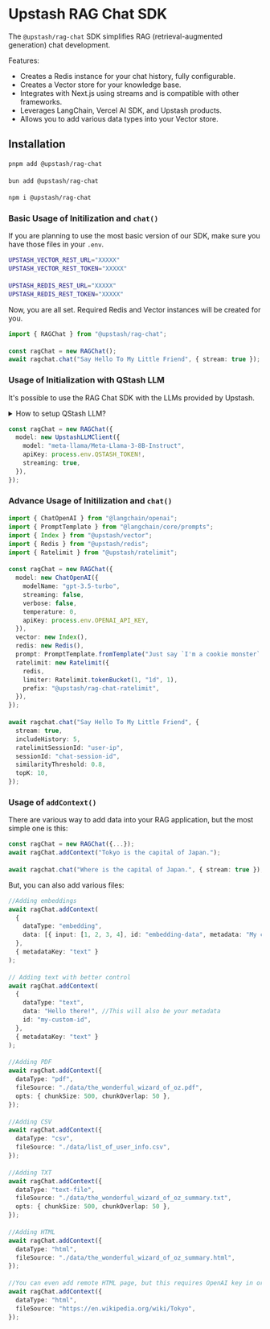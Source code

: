 # Upstash RAG Chat SDK

The `@upstash/rag-chat` SDK simplifies RAG (retrieval-augmented generation) chat development.

Features:

- Creates a Redis instance for your chat history, fully configurable.
- Creates a Vector store for your knowledge base.
- Integrates with Next.js using streams and is compatible with other frameworks.
- Leverages LangChain, Vercel AI SDK, and Upstash products.
- Allows you to add various data types into your Vector store.

## Installation

```sh
pnpm add @upstash/rag-chat

bun add @upstash/rag-chat

npm i @upstash/rag-chat
```

### Basic Usage of Initilization and `chat()`

If you are planning to use the most basic version of our SDK, make sure you have those files in your `.env`.

```sh
UPSTASH_VECTOR_REST_URL="XXXXX"
UPSTASH_VECTOR_REST_TOKEN="XXXXX"

UPSTASH_REDIS_REST_URL="XXXXX"
UPSTASH_REDIS_REST_TOKEN="XXXXX"
```

Now, you are all set. Required Redis and Vector instances will be created for you.

```typescript
import { RAGChat } from "@upstash/rag-chat";

const ragChat = new RAGChat();
await ragchat.chat("Say Hello To My Little Friend", { stream: true });
```

### Usage of Initialization with QStash LLM

It's possible to use the RAG Chat SDK with the LLMs provided by Upstash.

<details>
  <summary>How to setup QStash LLM?</summary><br>

It only takes few clicks.

- First, navigate to [Upstash Console](https://console.upstash.com/qstash).
- Scroll down to the **Environment Keys** section and copy the `QSTASH_TOKEN` to your `.env` file.
- ![QStash Credentials](./img/qstash.png)

</details>

```typescript
const ragChat = new RAGChat({
  model: new UpstashLLMClient({
    model: "meta-llama/Meta-Llama-3-8B-Instruct",
    apiKey: process.env.QSTASH_TOKEN!,
    streaming: true,
  }),
});
```

### Advance Usage of Initilization and `chat()`

```typescript
import { ChatOpenAI } from "@langchain/openai";
import { PromptTemplate } from "@langchain/core/prompts";
import { Index } from "@upstash/vector";
import { Redis } from "@upstash/redis";
import { Ratelimit } from "@upstash/ratelimit";

const ragChat = new RAGChat({
  model: new ChatOpenAI({
    modelName: "gpt-3.5-turbo",
    streaming: false,
    verbose: false,
    temperature: 0,
    apiKey: process.env.OPENAI_API_KEY,
  }),
  vector: new Index(),
  redis: new Redis(),
  prompt: PromptTemplate.fromTemplate("Just say `I'm a cookie monster`. Nothing else."),
  ratelimit: new Ratelimit({
    redis,
    limiter: Ratelimit.tokenBucket(1, "1d", 1),
    prefix: "@upstash/rag-chat-ratelimit",
  }),
});

await ragchat.chat("Say Hello To My Little Friend", {
  stream: true,
  includeHistory: 5,
  ratelimitSessionId: "user-ip",
  sessionId: "chat-session-id",
  similarityThreshold: 0.8,
  topK: 10,
});
```

### Usage of `addContext()`

There are various way to add data into your RAG application, but the most simple one is this:

```typescript
const ragChat = new RAGChat({...});
await ragChat.addContext("Tokyo is the capital of Japan.");

await ragchat.chat("Where is the capital of Japan.", { stream: true });
```

But, you can also add various files:

```typescript
//Adding embeddings
await ragChat.addContext(
  {
    dataType: "embedding",
    data: [{ input: [1, 2, 3, 4], id: "embedding-data", metadata: "My custom embedding data" }], // Metadata value will be mapped your `metadataKey`
  },
  { metadataKey: "text" }
);

// Adding text with better control
await ragChat.addContext(
  {
    dataType: "text",
    data: "Hello there!", //This will also be your metadata
    id: "my-custom-id",
  },
  { metadataKey: "text" }
);

//Adding PDF
await ragChat.addContext({
  dataType: "pdf",
  fileSource: "./data/the_wonderful_wizard_of_oz.pdf",
  opts: { chunkSize: 500, chunkOverlap: 50 },
});

//Adding CSV
await ragChat.addContext({
  dataType: "csv",
  fileSource: "./data/list_of_user_info.csv",
});

//Adding TXT
await ragChat.addContext({
  dataType: "text-file",
  fileSource: "./data/the_wonderful_wizard_of_oz_summary.txt",
  opts: { chunkSize: 500, chunkOverlap: 50 },
});

//Adding HTML
await ragChat.addContext({
  dataType: "html",
  fileSource: "./data/the_wonderful_wizard_of_oz_summary.html",
});

//You can even add remote HTML page, but this requires OpenAI key in order to organize the content on the page.
await ragChat.addContext({
  dataType: "html",
  fileSource: "https://en.wikipedia.org/wiki/Tokyo",
});
```
